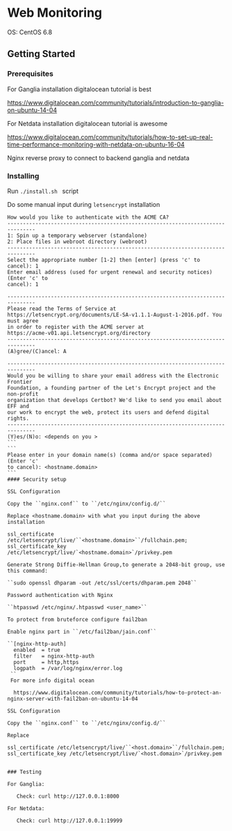 
# Web Monitoring


OS: CentOS 6.8

## Getting Started




### Prerequisites

For Ganglia installation digitalocean tutorial is best

  https://www.digitalocean.com/community/tutorials/introduction-to-ganglia-on-ubuntu-14-04

For Netdata installation digitalocean tutorial is awesome

  https://www.digitalocean.com/community/tutorials/how-to-set-up-real-time-performance-monitoring-with-netdata-on-ubuntu-16-04

Nginx reverse proxy to connect to backend ganglia and netdata

### Installing

Run ```./install.sh ``` script 

Do some manual input during ```letsencrypt``` installation 


```
How would you like to authenticate with the ACME CA?
-------------------------------------------------------------------------------
1: Spin up a temporary webserver (standalone)
2: Place files in webroot directory (webroot)
-------------------------------------------------------------------------------
Select the appropriate number [1-2] then [enter] (press 'c' to cancel): 1
Enter email address (used for urgent renewal and security notices) (Enter 'c' to
cancel): 1 
```

```
-------------------------------------------------------------------------------
Please read the Terms of Service at
https://letsencrypt.org/documents/LE-SA-v1.1.1-August-1-2016.pdf. You must agree
in order to register with the ACME server at
https://acme-v01.api.letsencrypt.org/directory
-------------------------------------------------------------------------------
(A)gree/(C)ancel: A
```
````
-------------------------------------------------------------------------------
Would you be willing to share your email address with the Electronic Frontier
Foundation, a founding partner of the Let's Encrypt project and the non-profit
organization that develops Certbot? We'd like to send you email about EFF and
our work to encrypt the web, protect its users and defend digital rights.
-------------------------------------------------------------------------------
(Y)es/(N)o: <depends on you >
```
```
Please enter in your domain name(s) (comma and/or space separated)  (Enter 'c'
to cancel): <hostname.domain>
```
#### Security setup 

SSL Configuration 

Copy the ``nginx.conf`` to ``/etc/nginx/config.d/``

Replace <hostname.domain> with what you input during the above installation 

ssl_certificate /etc/letsencrypt/live/``<hostname.domain>``/fullchain.pem;  
ssl_certificate_key /etc/letsencrypt/live/`<hostname.domain>`/privkey.pem

Generate Strong Diffie-Hellman Group,to generate a 2048-bit group, use this command:

``sudo openssl dhparam -out /etc/ssl/certs/dhparam.pem 2048``

Password authentication with Nginx

``htpasswd /etc/nginx/.htpasswd <user_name>`` 

To protect from bruteforce configure fail2ban 

Enable nginx part in ``/etc/fail2ban/jain.conf``

``[nginx-http-auth]
  enabled  = true
  filter   = nginx-http-auth
  port     = http,https
  logpath  = /var/log/nginx/error.log
 ``
 For more info digital ocean 
 
  https://www.digitalocean.com/community/tutorials/how-to-protect-an-nginx-server-with-fail2ban-on-ubuntu-14-04

SSL Configuration 

Copy the ``nginx.conf`` to ``/etc/nginx/config.d/``

Replace 

ssl_certificate /etc/letsencrypt/live/``<host.domain>``/fullchain.pem;  
ssl_certificate_key /etc/letsencrypt/live/`<host.domain>`/privkey.pem


### Testing 

For Ganglia:

   Check: curl http://127.0.0.1:8000

For Netdata:

   Check: curl http://127.0.0.1:19999



